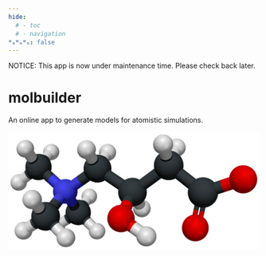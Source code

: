```yaml
---
hide:
  # - toc
  # - navigation
ᴴₒᴴₒᴴₒ: false
---
```



NOTICE: This app is now under maintenance time. Please check back later.


# molbuilder

An online app to generate models for atomistic simulations.

<img src="1images/chain.png">
